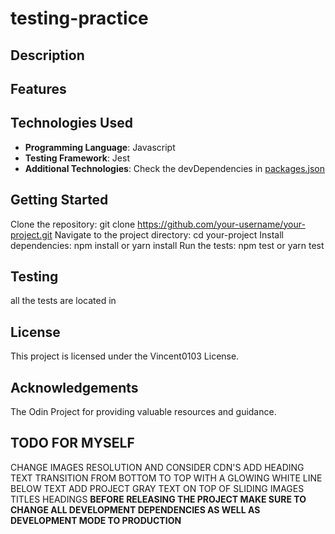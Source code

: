 # testing-practice

## Description

<!-- TODO -->

## Features

<!-- TODO -->

## Technologies Used

- **Programming Language**: Javascript
- **Testing Framework**: Jest
- **Additional Technologies**: Check the devDependencies in [packages.json](package.json)

## Getting Started

Clone the repository: git clone https://github.com/your-username/your-project.git
Navigate to the project directory: cd your-project
Install dependencies: npm install or yarn install
Run the tests: npm test or yarn test

## Testing

all the tests are located in <!-- TODO [LINK] -->

## License

This project is licensed under the Vincent0103 License.

## Acknowledgements

The Odin Project for providing valuable resources and guidance.

## TODO FOR MYSELF

CHANGE IMAGES RESOLUTION AND CONSIDER CDN'S
ADD HEADING TEXT TRANSITION FROM BOTTOM TO TOP WITH A GLOWING WHITE LINE BELOW TEXT
ADD PROJECT GRAY TEXT ON TOP OF SLIDING IMAGES TITLES HEADINGS
**BEFORE RELEASING THE PROJECT MAKE SURE TO CHANGE ALL DEVELOPMENT DEPENDENCIES AS WELL AS DEVELOPMENT MODE TO PRODUCTION**
